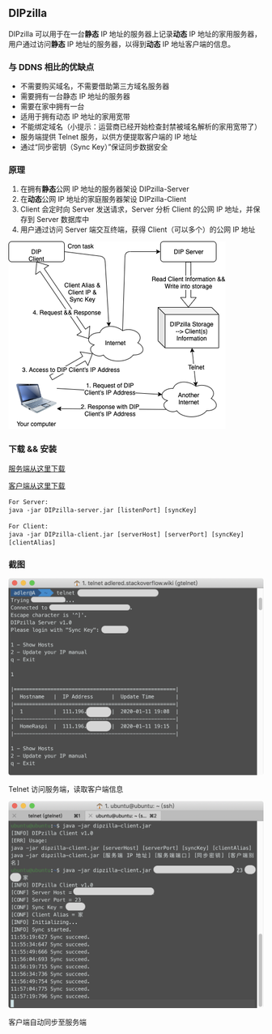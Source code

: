 ## DIPzilla

DIPzilla 可以用于在一台**静态** IP 地址的服务器上记录**动态** IP 地址的家用服务器，用户通过访问**静态** IP 地址的服务器，以得到**动态** IP 地址客户端的信息。

### 与 DDNS 相比的优缺点

* 不需要购买域名，不需要借助第三方域名服务器
* 需要拥有一台静态 IP 地址的服务器
* 需要在家中拥有一台
* 适用于拥有动态 IP 地址的家用宽带
* 不能绑定域名（小提示：运营商已经开始检查封禁被域名解析的家用宽带了）
* 服务端提供 Telnet 服务，以供方便提取客户端的 IP 地址
* 通过“同步密钥（Sync Key）”保证同步数据安全

### 原理

1. 在拥有**静态**公网 IP 地址的服务器架设 DIPzilla-Server
2. 在**动态**公网 IP 地址的家庭服务器架设 DIPzilla-Client
3. Client 会定时向 Server 发送请求，Server 分析 Client 的公网 IP 地址，并保存到 Server 数据库中
4. 用户通过访问 Server 端交互终端，获得 Client（可以多个）的公网 IP 地址

![](/pic/DIP.png)

### 下载 && 安装

[服务端从这里下载](https://github.com/AdlerED/DIPzilla-Server/releases)

[客户端从这里下载](https://github.com/AdlerED/DIPzilla-Client/releases)

```shell script
For Server:
java -jar DIPzilla-server.jar [listenPort] [syncKey]

For Client:
java -jar DIPzilla-client.jar [serverHost] [serverPort] [syncKey] [clientAlias]
```

### 截图

![](/pic/1.png)

Telnet 访问服务端，读取客户端信息

![](/pic/2.png)

客户端自动同步至服务端



